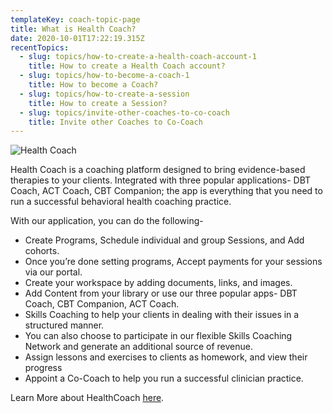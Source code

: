 ```yaml
---
templateKey: coach-topic-page
title: What is Health Coach?
date: 2020-10-01T17:22:19.315Z
recentTopics:
  - slug: topics/how-to-create-a-health-coach-account-1
    title: How to create a Health Coach account?
  - slug: topics/how-to-become-a-coach-1
    title: How to become a Coach?
  - slug: topics/how-to-create-a-session
    title: How to create a Session?
  - slug: topics/invite-other-coaches-to-co-coach
    title: Invite other Coaches to Co-Coach
---
```

![Health Coach](/img/coach-profile.png "Health Coach")

Health Coach is a coaching platform designed to bring evidence-based therapies to your clients. Integrated with three popular applications- DBT Coach, ACT Coach, CBT Companion; the app is everything that you need to run a successful behavioral health coaching practice. 

With our application, you can do the following-

* Create Programs, Schedule individual and group Sessions, and Add cohorts. 
* Once you’re done setting programs, Accept payments for your sessions via our portal. 
* Create your workspace by adding documents, links, and images.
* Add Content from your library or use our three popular apps- DBT Coach, CBT Companion, ACT Coach. 
* Skills Coaching to help your clients in dealing with their issues in a structured manner. 
* You can also choose to participate in our flexible Skills Coaching Network and generate an additional source of revenue. 
* Assign lessons and exercises to clients as homework, and view their progress
* Appoint a Co-Coach to help you run a successful clinician practice. 

Learn More about HealthCoach [here](https://healthcoach.swasth.co/coach).

